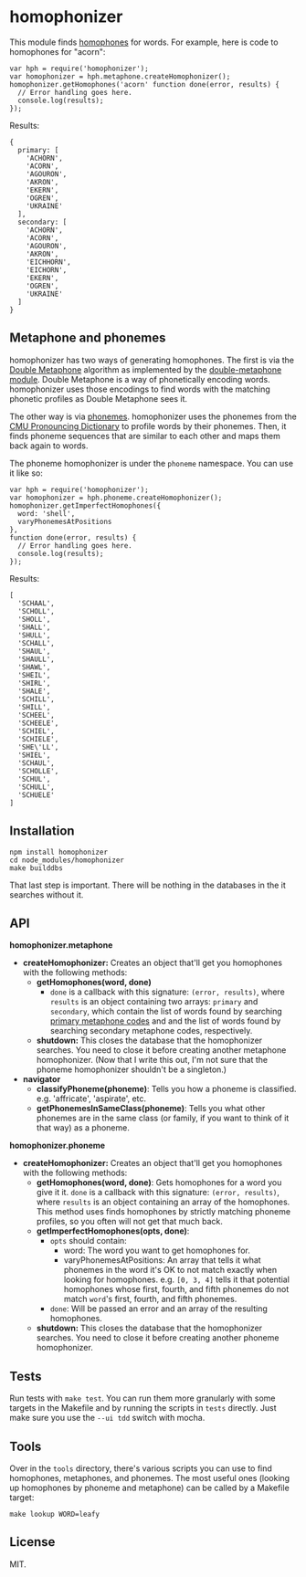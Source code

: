 homophonizer
============

This module finds [homophones](http://en.wikipedia.org/wiki/Homophone) for words. For example, here is code to homophones for "acorn":

    var hph = require('homophonizer');
    var homophonizer = hph.metaphone.createHomophonizer();
    homophonizer.getHomophones('acorn' function done(error, results) {
      // Error handling goes here.
      console.log(results);
    });

Results:

    {
      primary: [
        'ACHORN',
        'ACORN',
        'AGOURON',
        'AKRON',
        'EKERN',
        'OGREN',
        'UKRAINE'
      ],
      secondary: [
        'ACHORN',
        'ACORN',
        'AGOURON',
        'AKRON',
        'EICHHORN',
        'EICHORN',
        'EKERN',
        'OGREN',
        'UKRAINE'
      ]
    }

Metaphone and phonemes
----------------------

homophonizer has two ways of generating homophones. The first is via the [Double Metaphone](http://en.wikipedia.org/wiki/Metaphone#Double_Metaphone) algorithm as implemented by the [double-metaphone module](https://github.com/wooorm/double-metaphone). Double Metaphone is a way of phonetically encoding words. homophonizer uses those encodings to find words with the matching phonetic profiles as Double Metaphone sees it.

The other way is via [phonemes](http://en.wikipedia.org/wiki/Phoneme). homophonizer uses the phonemes from the [CMU Pronouncing Dictionary](http://www.speech.cs.cmu.edu/cgi-bin/cmudict) to profile words by their phonemes. Then, it finds phoneme sequences that are similar to each other and maps them back again to words.

The phoneme homophonizer is under the `phoneme` namespace. You can use it like so:

    var hph = require('homophonizer');
    var homophonizer = hph.phoneme.createHomophonizer();
    homophonizer.getImperfectHomophones({
      word: 'shell',
      varyPhonemesAtPositions
    },
    function done(error, results) {
      // Error handling goes here.
      console.log(results);
    });

Results:

    [
      'SCHAAL',
      'SCHOLL',
      'SHOLL',
      'SHALL',
      'SHULL',
      'SCHALL',
      'SHAUL',
      'SHAULL',
      'SHAWL',
      'SHEIL',
      'SHIRL',
      'SHALE',
      'SCHILL',
      'SHILL',
      'SCHEEL',
      'SCHEELE',
      'SCHIEL',
      'SCHIELE',
      'SHE\'LL',
      'SHIEL',
      'SCHAUL',
      'SCHOLLE',
      'SCHUL',
      'SCHULL',
      'SCHUELE'
    ]


Installation
------------

    npm install homophonizer
    cd node_modules/homophonizer
    make builddbs

That last step is important. There will be nothing in the databases in the it searches without it.

API
---

__homophonizer.metaphone__

  - __createHomophonizer:__ Creates an object that'll get you homophones with the following methods:
      - __getHomophones(word, done)__
        - `done` is a callback with this signature: `(error, results)`, where `results` is an object containing two arrays: `primary` and `secondary`, which contain the list of words found by searching [primary metaphone codes](http://en.wikipedia.org/wiki/Metaphone#Double_Metaphone) and and the list of words found by searching secondary metaphone codes, respectively.
      - __shutdown:__ This closes the database that the homophonizer searches. You need to close it before creating another metaphone homophonizer. (Now that I write this out, I'm not sure that the phoneme homophonizer shouldn't be a singleton.)
  - __navigator__
    - __classifyPhoneme(phoneme)__: Tells you how a phoneme is classified. e.g. 'affricate', 'aspirate', etc.
    - __getPhonemesInSameClass(phoneme)__: Tells you what other phonemes are in the same class (or family, if you want to think of it that way) as a phoneme.

__homophonizer.phoneme__

  - __createHomophonizer:__ Creates an object that'll get you homophones with the following methods:
      - __getHomophones(word, done)__: Gets homophones for a word you give it it. `done` is a callback with this signature: `(error, results)`, where `results` is an object containing an array of the homophones. This method uses finds homophones by strictly matching phoneme profiles, so you often will not get that much back.
      - __getImperfectHomophones(opts, done)__:
        - `opts` should contain:
            - word: The word you want to get homophones for.
            - varyPhonemesAtPositions: An array that tells it what phonemes in the word it's OK to not match exactly when looking for homophones. e.g. `[0, 3, 4]` tells it that potential homophones whose first, fourth, and fifth phonemes do not match `word`'s first, fourth, and fifth phonemes.
        - `done`: Will be passed an error and an array of the resulting homophones.
      - __shutdown:__ This closes the database that the homophonizer searches. You need to close it before creating another phoneme homophonizer.

Tests
-----

Run tests with `make test`. You can run them more granularly with some targets in the Makefile and by running the scripts in `tests` directly. Just make sure you use the `--ui tdd` switch with mocha.

Tools
-----

Over in the `tools` directory, there's various scripts you can use to find homophones, metaphones, and phonemes. The most useful ones (looking up homophones by phoneme and metaphone) can be called by a Makefile target:

    make lookup WORD=leafy

License
-------

MIT.
